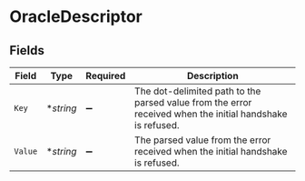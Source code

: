 # OracleDescriptor


## Fields

| Field                                                                                                     | Type                                                                                                      | Required                                                                                                  | Description                                                                                               |
| --------------------------------------------------------------------------------------------------------- | --------------------------------------------------------------------------------------------------------- | --------------------------------------------------------------------------------------------------------- | --------------------------------------------------------------------------------------------------------- |
| `Key`                                                                                                     | **string*                                                                                                 | :heavy_minus_sign:                                                                                        | The dot-delimited path to the parsed value from the error received when the initial handshake is refused. |
| `Value`                                                                                                   | **string*                                                                                                 | :heavy_minus_sign:                                                                                        | The parsed value from the error received when the initial handshake is refused.                           |